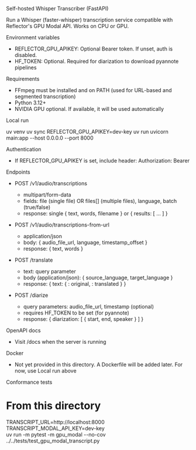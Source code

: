 Self-hosted Whisper Transcriber (FastAPI)

Run a Whisper (faster-whisper) transcription service compatible with Reflector's GPU Modal API. Works on CPU or GPU.

Environment variables

- REFLECTOR_GPU_APIKEY: Optional Bearer token. If unset, auth is disabled.
- HF_TOKEN: Optional. Required for diarization to download pyannote pipelines

Requirements

- FFmpeg must be installed and on PATH (used for URL-based and segmented transcription)
- Python 3.12+
- NVIDIA GPU optional. If available, it will be used automatically

Local run

uv venv
uv sync
REFLECTOR_GPU_APIKEY=dev-key uv run uvicorn main:app --host 0.0.0.0 --port 8000

Authentication

- If REFLECTOR_GPU_APIKEY is set, include header: Authorization: Bearer <key>

Endpoints

- POST /v1/audio/transcriptions

  - multipart/form-data
  - fields: file (single file) OR files[] (multiple files), language, batch (true/false)
  - response: single { text, words, filename } or { results: [ ... ] }

- POST /v1/audio/transcriptions-from-url

  - application/json
  - body: { audio_file_url, language, timestamp_offset }
  - response: { text, words }

- POST /translate

  - text: query parameter
  - body (application/json): { source_language, target_language }
  - response: { text: { <src>: original, <tgt>: translated } }

- POST /diarize
  - query parameters: audio_file_url, timestamp (optional)
  - requires HF_TOKEN to be set (for pyannote)
  - response: { diarization: [ { start, end, speaker } ] }

OpenAPI docs

- Visit /docs when the server is running

Docker

- Not yet provided in this directory. A Dockerfile will be added later. For now, use Local run above

Conformance tests

# From this directory

TRANSCRIPT_URL=http://localhost:8000 \
TRANSCRIPT_MODAL_API_KEY=dev-key \
uv run -m pytest -m gpu_modal --no-cov ../../tests/test_gpu_modal_transcript.py
